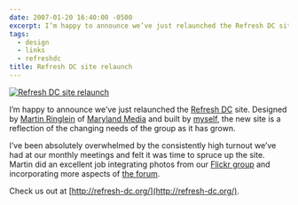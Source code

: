 ```yaml
---
date: 2007-01-20 16:40:00 -0500
excerpt: I’m happy to announce we’ve just relaunched the Refresh DC site.
tags:
  - design
  - links
  - refreshdc
title: Refresh DC site relaunch
---
```


[![Refresh DC site relaunch](http://farm1.static.flickr.com/119/363804666_e4cd0d8b4e_m.jpg)](http://flickr.com/photos/jgarber/363804666/)

I’m happy to announce we’ve just relaunched the [Refresh DC](http://refresh-dc.org/) site. Designed by [Martin Ringlein](http://flickr.com/photos/mringlein) of [Maryland Media](http://www.marylandmedia.com/) and built by [myself](http://sixtwothree.org/), the new site is a reflection of the changing needs of the group as it has grown.

I’ve been absolutely overwhelmed by the consistently high turnout we’ve had at our monthly meetings and felt it was time to spruce up the site. Martin did an excellent job integrating photos from our [Flickr group](http://flickr.com/groups/refresh-dc/) and incorporating more aspects of [the forum](http://refresh-dc.org/forum/).

Check us out at [http://refresh-dc.org/](http://refresh-dc.org/).